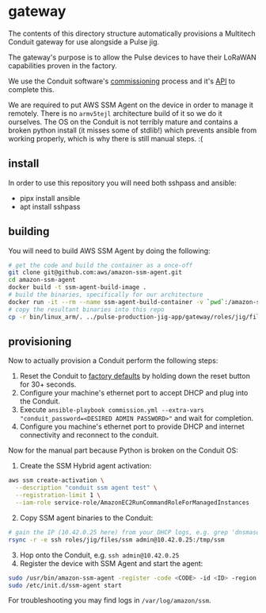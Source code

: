 
# gateway

The contents of this directory structure automatically provisions a Multitech Conduit gateway for use alongside a Pulse jig.

The gateway's purpose is to allow the Pulse devices to have their LoRaWAN capabilities proven in the factory.

We use the Conduit software's [commissioning](http://www.multitech.net/developer/software/mlinux/getting-started-with-conduit-mlinux/commissioning-for-mlinux-devices/) process and it's [API](http://www.multitech.net/developer/software/mtr-software/mtr-api-reference/) to complete this.

We are required to put AWS SSM Agent on the device in order to manage it remotely. There is no `armv5tejl` architecture build of it so we do it ourselves. The OS on the Conduit is not terribly mature and contains a broken python install (it misses some of stdlib!) which prevents ansible from working properly, which is why there is still manual steps. :(

## install

In order to use this repository you will need both sshpass and ansible:
- pipx install ansible
- apt install sshpass

## building

You will need to build AWS SSM Agent by doing the following:

```bash
# get the code and build the container as a once-off
git clone git@github.com:aws/amazon-ssm-agent.git
cd amazon-ssm-agent
docker build -t ssm-agent-build-image .
# build the binaries, specifically for our architecture
docker run -it --rm --name ssm-agent-build-container -v `pwd`:/amazon-ssm-agent -e GOOS=linux -e GOARCH=arm -e GO_BUILD='GOARM=5 CGO_ENABLED=0 go build -ldflags "-s -w" -trimpath' ssm-agent-build-image make -e clean pre-release build-any-arm
# copy the resultant binaries into this repo
cp -r bin/linux_arm/. ../pulse-production-jig-app/gateway/roles/jig/files/ssm/usr/bin/
```

## provisioning

Now to actually provision a Conduit perform the following steps:

1) Reset the Conduit to [factory defaults](https://www.multitech.net/developer/software/aep/reset-button-behavior-for-aep/) by holding down the reset button for 30+ seconds.
2) Configure your machine's ethernet port to accept DHCP and plug into the Conduit.
3) Execute `ansible-playbook commission.yml --extra-vars "conduit_password=<DESIRED ADMIN PASSWORD>"` and wait for completion.
4) Configure you machine's ethernet port to provide DHCP and internet connectivity and reconnect to the conduit.

Now for the manual part because Python is broken on the Conduit OS:

1) Create the SSM Hybrid agent activation:

```bash
aws ssm create-activation \
  --description "conduit ssm agent test" \
  --registration-limit 1 \
  --iam-role service-role/AmazonEC2RunCommandRoleForManagedInstances
```

2) Copy SSM agent binaries to the Conduit:

```bash
# gain the IP (10.42.0.25 here) from your DHCP logs, e.g. grep 'dnsmasq' /var/log/syslog
rsync -r -e ssh roles/jig/files/ssm admin@10.42.0.25:/tmp/ssm
```

3) Hop onto the Conduit, e.g. `ssh admin@10.42.0.25`
4) Register the device with SSM Agent and start the agent:

```bash
sudo /usr/bin/amazon-ssm-agent -register -code <CODE> -id <ID> -region ap-southeast-2
sudo /etc/init.d/ssm-agent start
```

For troubleshooting you may find logs in `/var/log/amazon/ssm`.
